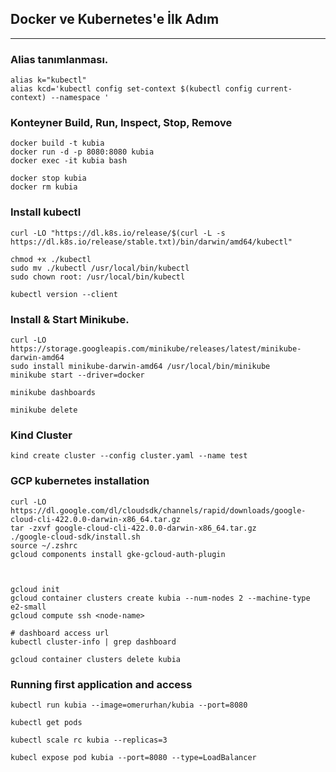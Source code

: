 ## Docker ve Kubernetes'e İlk Adım
---

### Alias tanımlanması.
```
alias k="kubectl"
alias kcd='kubectl config set-context $(kubectl config current-context) --namespace '
```

### Konteyner Build, Run, Inspect, Stop, Remove

```
docker build -t kubia
docker run -d -p 8080:8080 kubia
docker exec -it kubia bash

docker stop kubia
docker rm kubia

```

### Install kubectl

```
curl -LO "https://dl.k8s.io/release/$(curl -L -s https://dl.k8s.io/release/stable.txt)/bin/darwin/amd64/kubectl"

chmod +x ./kubectl
sudo mv ./kubectl /usr/local/bin/kubectl
sudo chown root: /usr/local/bin/kubectl

kubectl version --client
```

### Install & Start Minikube.

```
curl -LO https://storage.googleapis.com/minikube/releases/latest/minikube-darwin-amd64
sudo install minikube-darwin-amd64 /usr/local/bin/minikube
minikube start --driver=docker

minikube dashboards

minikube delete
```
### Kind Cluster
```
kind create cluster --config cluster.yaml --name test
```
### GCP kubernetes installation

```
curl -LO https://dl.google.com/dl/cloudsdk/channels/rapid/downloads/google-cloud-cli-422.0.0-darwin-x86_64.tar.gz
tar -zxvf google-cloud-cli-422.0.0-darwin-x86_64.tar.gz
./google-cloud-sdk/install.sh
source ~/.zshrc
gcloud components install gke-gcloud-auth-plugin



gcloud init
gcloud container clusters create kubia --num-nodes 2 --machine-type e2-small
gcloud compute ssh <node-name>

# dashboard access url
kubectl cluster-info | grep dashboard 

gcloud container clusters delete kubia

```


### Running first application and access

```
kubectl run kubia --image=omerurhan/kubia --port=8080

kubectl get pods

kubectl scale rc kubia --replicas=3 

kubecl expose pod kubia --port=8080 --type=LoadBalancer

```